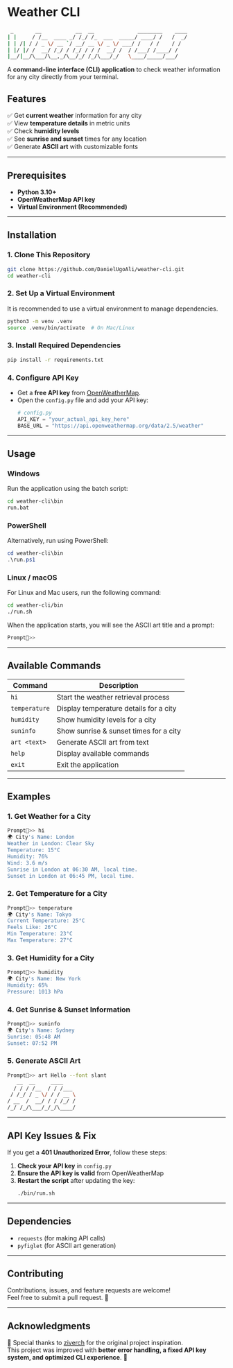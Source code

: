 # Weather CLI

```bash
 _       __           __  __              ________    ____
| |     / /__  ____ _/ /_/ /_  ___  _____/ ____/ /   /  _/
| | /| / / _ \/ __ `/ __/ __ \/ _ \/ ___/ /   / /    / /  
| |/ |/ /  __/ /_/ / /_/ / / /  __/ /  / /___/ /____/ /   
|__/|__/\___/\__,_/\__/_/ /_/\___/_/   \____/_____/___/   
```

A **command-line interface (CLI) application** to check weather information for any city directly from your terminal.

## **Features**
✅ Get **current weather** information for any city  
✅ View **temperature details** in metric units  
✅ Check **humidity levels**  
✅ See **sunrise and sunset** times for any location  
✅ Generate **ASCII art** with customizable fonts  

---

## **Prerequisites**
- **Python 3.10+**
- **OpenWeatherMap API key**
- **Virtual Environment (Recommended)**

---

## **Installation**
### **1. Clone This Repository**
```bash
git clone https://github.com/DanielUgoAli/weather-cli.git
cd weather-cli
```

### **2. Set Up a Virtual Environment**
It is recommended to use a virtual environment to manage dependencies.

```bash
python3 -m venv .venv
source .venv/bin/activate  # On Mac/Linux
```

### **3. Install Required Dependencies**
```bash
pip install -r requirements.txt
```

### **4. Configure API Key**
- Get a **free API key** from [OpenWeatherMap](https://home.openweathermap.org/api_keys).
- Open the `config.py` file and add your API key:
  ```python
  # config.py
  API_KEY = "your_actual_api_key_here"
  BASE_URL = "https://api.openweathermap.org/data/2.5/weather"
  ```

---

## **Usage**
### **Windows**
Run the application using the batch script:
```cmd
cd weather-cli\bin
run.bat
```

### **PowerShell**
Alternatively, run using PowerShell:
```powershell
cd weather-cli\bin
.\run.ps1
```

### **Linux / macOS**
For Linux and Mac users, run the following command:
```bash
cd weather-cli/bin
./run.sh
```

When the application starts, you will see the ASCII art title and a prompt:

```bash
Prompt🧝>>
```

---

## **Available Commands**
| Command        | Description |
|---------------|------------|
| `hi`          | Start the weather retrieval process |
| `temperature` | Display temperature details for a city |
| `humidity`    | Show humidity levels for a city |
| `suninfo`     | Show sunrise & sunset times for a city |
| `art <text>`  | Generate ASCII art from text |
| `help`        | Display available commands |
| `exit`        | Exit the application |

---

## **Examples**
### **1. Get Weather for a City**
```bash
Prompt🧝>> hi
🌍 City's Name: London
Weather in London: Clear Sky
Temperature: 15°C
Humidity: 76%
Wind: 3.6 m/s
Sunrise in London at 06:30 AM, local time.
Sunset in London at 06:45 PM, local time.
```

### **2. Get Temperature for a City**
```bash
Prompt🧝>> temperature
🌍 City's Name: Tokyo
Current Temperature: 25°C
Feels Like: 26°C
Min Temperature: 23°C
Max Temperature: 27°C
```

### **3. Get Humidity for a City**
```bash
Prompt🧝>> humidity
🌍 City's Name: New York
Humidity: 65%
Pressure: 1013 hPa
```

### **4. Get Sunrise & Sunset Information**
```bash
Prompt🧝>> suninfo
🌍 City's Name: Sydney
Sunrise: 05:48 AM
Sunset: 07:52 PM
```

### **5. Generate ASCII Art**
```bash
Prompt🧝>> art Hello --font slant
   __  __     ____           
  / / / /__  / / /___       
 / /_/ / _ \/ / / __ \      
/ __  /  __/ / / /_/ /      
/_/ /_/\___/_/_/\____/
```

---

## **API Key Issues & Fix**
If you get a **401 Unauthorized Error**, follow these steps:
1. **Check your API key** in `config.py`
2. **Ensure the API key is valid** from OpenWeatherMap
3. **Restart the script** after updating the key:
   ```bash
   ./bin/run.sh
   ```

---

## **Dependencies**
- `requests` (for making API calls)
- `pyfiglet` (for ASCII art generation)

---

## **Contributing**
Contributions, issues, and feature requests are welcome!  
Feel free to submit a pull request. 🎉

---

## **Acknowledgments**
🙏 Special thanks to [ziverch](https://github.com/ziverch) for the original project inspiration.  
This project was improved with **better error handling, a fixed API key system, and optimized CLI experience**. 🚀


